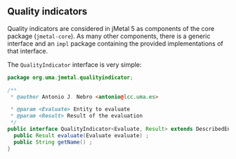 ## Quality indicators

Quality indicators are considered in jMetal 5 as components of the core package (`jmetal-core`). As many other components, there is a generic interface and an `impl` package containing the provided implementations of that interface.

The `QualityIndicator` interface is very simple:

```java
package org.uma.jmetal.qualityindicator;

/**
 * @author Antonio J. Nebro <antonio@lcc.uma.es>

 * @param <Evaluate> Entity to evaluate
 * @param <Result> Result of the evaluation
 */
public interface QualityIndicator<Evaluate, Result> extends DescribedEntity {
  public Result evaluate(Evaluate evaluate) ;
  public String getName() ;
}
```

